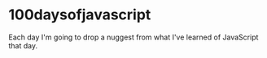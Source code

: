 # 100daysofjavascript
Each day I'm going to drop a nuggest from what I've learned of JavaScript that day. 
